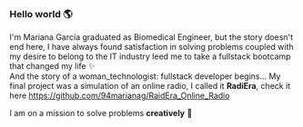 ### Hello world :earth_americas:

I'm Mariana García graduated as Biomedical Engineer, but the story doesn't end here, I have always found satisfaction in solving problems coupled with my desire to belong to the IT industry leed me to take a fullstack bootcamp that changed my life ✨   
And the story of a woman_technologist: fullstack developer begins...
My final project was a simulation of an online radio, I called it **RadiEra**, check it here https://github.com/94marianag/RaidEra_Online_Radio  
  
  I am on a mission to solve problems **creatively** :rocket:

<!--
**94marianag/94marianag** is a ✨ _special_ ✨ repository because its `README.md` (this file) appears on your GitHub profile.

Here are some ideas to get you started:

- 🔭 I’m currently working on ...
- 🌱 I’m currently learning ...
- 👯 I’m looking to collaborate on ...
- 🤔 I’m looking for help with ...
- 💬 Ask me about ...
- 📫 How to reach me: ...
- 😄 Pronouns: ...
- ⚡ Fun fact: ...
-->
